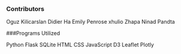 ### Contributors

Oguz Kilicarslan
Didier Ha
Emily Penrose
xhulio Zhapa
Ninad Pandta

###Programs Utilized

Python
Flask
SQLite
HTML
CSS
JavaScript
D3
Leaflet
Plotly
